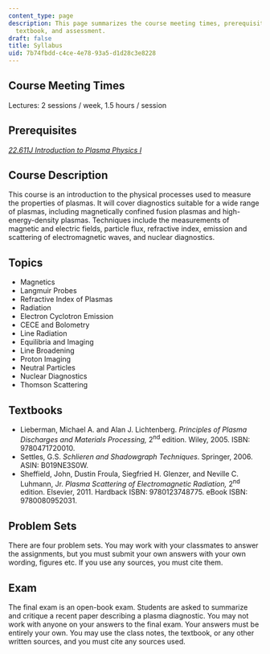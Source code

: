 ```yaml
---
content_type: page
description: This page summarizes the course meeting times, prerequisites, objectives,
  textbook, and assessment.
draft: false
title: Syllabus
uid: 7b74fbdd-c4ce-4e78-93a5-d1d28c3e8228
---
```

## Course Meeting Times

Lectures: 2 sessions / week, 1.5 hours / session

## Prerequisites

[*22.611J Introduction to Plasma Physics I*](https://ocw.mit.edu/courses/22-611j-introduction-to-plasma-physics-i-fall-2006/)

## Course Description

This course is an introduction to the physical processes used to measure the properties of plasmas. It will cover diagnostics suitable for a wide range of plasmas, including magnetically confined fusion plasmas and high-energy-density plasmas. Techniques include the measurements of magnetic and electric fields, particle flux, refractive index, emission and scattering of electromagnetic waves, and nuclear diagnostics.

## Topics

- Magnetics 
- Langmuir Probes
- Refractive Index of Plasmas
- Radiation
- Electron Cyclotron Emission
- CECE and Bolometry
- Line Radiation
- Equilibria and Imaging
- Line Broadening
- Proton Imaging
- Neutral Particles
- Nuclear Diagnostics
- Thomson Scattering

## Textbooks

- Lieberman, Michael A. and Alan J. Lichtenberg. *Principles of Plasma Discharges and Materials Processing,* 2<sup>nd</sup> edition. Wiley, 2005. ISBN: 9780471720010.
- Settles, G.S. *Schlieren and Shadowgraph Techniques*. Springer, 2006. ASIN: B019NE3S0W.
- Sheffield, John, Dustin Froula, Siegfried H. Glenzer, and Neville C. Luhmann, Jr. *Plasma Scattering of Electromagnetic Radiation,* 2<sup>nd</sup> edition. Elsevier, 2011. Hardback ISBN: 9780123748775. eBook ISBN: 9780080952031.

## Problem Sets

There are four problem sets. You may work with your classmates to answer the assignments, but you must submit your own answers with your own wording, figures etc. If you use any sources, you must cite them.

## Exam

The final exam is an open-book exam. Students are asked to summarize and critique a recent paper describing a plasma diagnostic. You may not work with anyone on your answers to the final exam. Your answers must be entirely your own. You may use the class notes, the textbook, or any other written sources, and you must cite any sources used.